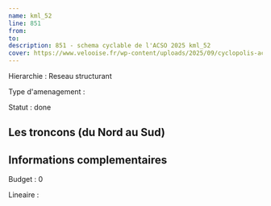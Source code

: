 ```yaml
---
name: kml_52 
line: 851
from: 
to:  
description: 851 - schema cyclable de l'ACSO 2025 kml_52 
cover: https://www.velooise.fr/wp-content/uploads/2025/09/cyclopolis-acso-default.jpg
---
```

Hierarchie : Reseau structurant

Type d'amenagement : 

Statut : done

## Les troncons (du Nord au Sud)

## Informations complementaires

Budget  : 0 

Lineaire :

